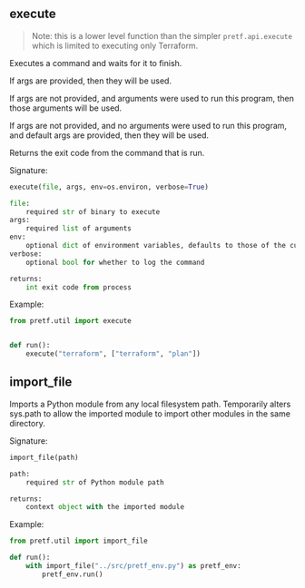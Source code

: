 ## execute

> Note: this is a lower level function than the simpler `pretf.api.execute` which is limited to executing only Terraform.

Executes a command and waits for it to finish.

If args are provided, then they will be used.

If args are not provided, and arguments were used to run this program,
then those arguments will be used.

If args are not provided, and no arguments were used to run this program,
and default args are provided, then they will be used.

Returns the exit code from the command that is run.

Signature:

```python
execute(file, args, env=os.environ, verbose=True)

file:
    required str of binary to execute
args:
    required list of arguments
env:
    optional dict of environment variables, defaults to those of the current process
verbose:
    optional bool for whether to log the command

returns:
    int exit code from process
```

Example:

```python
from pretf.util import execute


def run():
    execute("terraform", ["terraform", "plan"])
```

## import_file

Imports a Python module from any local filesystem path. Temporarily alters sys.path to allow the imported module to import other modules in the same directory.

Signature:

```python
import_file(path)

path:
    required str of Python module path

returns:
    context object with the imported module
```

Example:

```python
from pretf.util import import_file

def run():
    with import_file("../src/pretf_env.py") as pretf_env:
        pretf_env.run()
```
